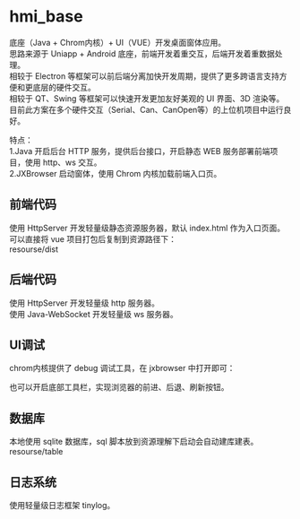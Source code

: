 # hmi_base

底座（Java + Chrom内核）+ UI（VUE）开发桌面窗体应用。  
思路来源于 Uniapp + Android 底座，前端开发着重交互，后端开发着重数据处理。  
相较于 Electron 等框架可以前后端分离加快开发周期，提供了更多跨语言支持方便和更底层的硬件交互。  
相较于 QT、Swing 等框架可以快速开发更加友好美观的 UI 界面、3D 渲染等。   
目前此方案在多个硬件交互（Serial、Can、CanOpen等）的上位机项目中运行良好。   

特点：       
1.Java 开启后台 HTTP 服务，提供后台接口，开启静态 WEB 服务部署前端项目，使用 http、ws 交互。  
2.JXBrowser 启动窗体，使用 Chrom 内核加载前端入口页。  

## 前端代码

使用 HttpServer 开发轻量级静态资源服务器，默认 index.html 作为入口页面。  
可以直接将 vue 项目打包后复制到资源路径下：   
resourse/dist       


## 后端代码

使用 HttpServer 开发轻量级 http 服务器。   
使用 Java-WebSocket 开发轻量级 ws 服务器。   

## UI调试

chrom内核提供了 debug 调试工具，在 jxbrowser 中打开即可：    

也可以开启底部工具栏，实现浏览器的前进、后退、刷新按钮。    

## 数据库

本地使用 sqlite 数据库，sql 脚本放到资源理解下启动会自动建库建表。   
resourse/table    

## 日志系统

使用轻量级日志框架 tinylog。  

